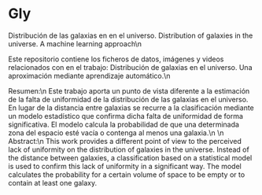 # Gly
Distribución de las galaxias en en el universo. Distribution of galaxies in the universe. A machine learning approach\n

Este repositorio contiene los ficheros de datos, imágenes y videos relacionados con en el trabajo: Distribución de galaxias en el universo. Una aproximación mediante aprendizaje automático.\n

Resumen:\n
Este trabajo aporta un punto de vista diferente a la estimación de la falta de uniformidad de la distribución de las galaxias en el universo. En lugar de la distancia entre galaxias se recurre a la clasificación mediante un modelo estadístico que confirma dicha falta de uniformidad de forma significativa. El modelo calcula la probabilidad de que una determinada zona del espacio esté vacía o contenga al menos una galaxia.\n
\n
Abstract:\n
This work provides a different point of view to the perceived lack of uniformity on the distribution of galaxies in the universe. Instead of the distance between galaxies, a classification based on a statistical model is used to confirm this lack of uniformity in a significant way. The model calculates the probability for a certain volume of space to be empty or to contain at least one galaxy.
